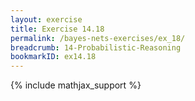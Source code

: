```yaml
---
layout: exercise
title: Exercise 14.18
permalink: /bayes-nets-exercises/ex_18/
breadcrumb: 14-Probabilistic-Reasoning
bookmarkID: ex14.18
---
```


{% include mathjax_support %}
